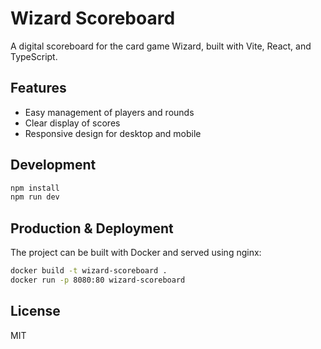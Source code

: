 # Wizard Scoreboard

A digital scoreboard for the card game Wizard, built with Vite, React, and TypeScript.

## Features
- Easy management of players and rounds
- Clear display of scores
- Responsive design for desktop and mobile

## Development

```bash
npm install
npm run dev
```

## Production & Deployment

The project can be built with Docker and served using nginx:

```bash
docker build -t wizard-scoreboard .
docker run -p 8080:80 wizard-scoreboard
```

## License
MIT
